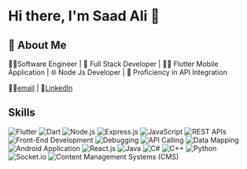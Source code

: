 # Hi there, I'm Saad Ali 👋

## 🚀 About Me

👩‍💻Software Engineer | 🚀 Full Stack Developer | 👩‍🏫 Flutter Mobile Application | 🌐 Node Js Developer | 🤝 Proficiency in API Integration

👩‍💻[email](mailto:saadalikc02@gmail.com) | 🤝[LinkedIn](https://www.linkedin.com/in/saadalikc) 

## Skills

![Flutter](https://img.shields.io/badge/Flutter-Expert-2BB7F6?logo=flutter)
![Dart](https://img.shields.io/badge/Dart-Expert-0175C2?logo=dart)
![Node.js](https://img.shields.io/badge/Node.js-Expert-339933?logo=node.js)
![Express.js](https://img.shields.io/badge/Express.js-Expert-000000?logo=express)
![JavaScript](https://img.shields.io/badge/JavaScript-Expert-F7DF1E?logo=javascript)
![REST APIs](https://img.shields.io/badge/REST%20APIs-Expert-FFC300?logo=rest)
![Front-End Development](https://img.shields.io/badge/Front--End%20Development-Expert-1380C3?logo=frontend)
![Debugging](https://img.shields.io/badge/Debugging-Expert-9B111E?logo=debugging)
![API Calling](https://img.shields.io/badge/API%20Calling-Expert-2E8B57?logo=api)
![Data Mapping](https://img.shields.io/badge/Data%20Mapping-Expert-6A5ACD?logo=data)
![Android Application](https://img.shields.io/badge/Android%20Application-Junior-3DDC84?logo=android)
![React.js](https://img.shields.io/badge/React.js-MidLevel-61DAFB?logo=react&logoColor=white)
![Java](https://img.shields.io/badge/Java-Mid-Level-007396?logo=java)
![C#](https://img.shields.io/badge/C%23-Mid-Level-239120?logo=c-sharp)
![C++](https://img.shields.io/badge/C++-MidLevel-00599C?logo=cplusplus)
![Python](https://img.shields.io/badge/Python-MidLevel-3776AB?logo=python)
![Socket.io](https://img.shields.io/badge/Socket.io-Junior-010101?logo=socket.io)
![Content Management Systems (CMS)](https://img.shields.io/badge/CMS-Junior-5F9EA0?logo=cms)
